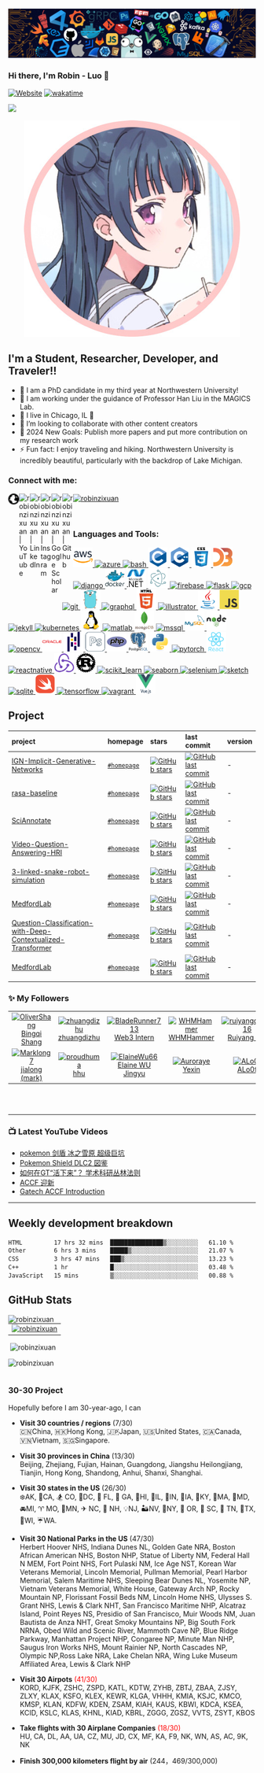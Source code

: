 
<p align="center"><img src="assert/header_.png" /></p>

### Hi there, I'm Robin - Luo 👋 

[![Website](https://img.shields.io/website?label=robinzixuan.com&style=for-the-badge&url=https%3A%2F%2Fcodestackr.com)](https://hluo76.github.io/robin.github.io/)
[![wakatime](https://wakatime.com/badge/user/5d89be5e-117e-4882-805a-5aedd1abcb86/project/0617f7fd-c528-4ef5-bd2e-56df133b971c.svg)](https://wakatime.com/badge/user/5d89be5e-117e-4882-805a-5aedd1abcb86/project/0617f7fd-c528-4ef5-bd2e-56df133b971c)

<img src="https://count.getloli.com/get/@:robinzixuan?theme=moebooru" />




<p align="center"><img src="assert/oqaazcctup1.jpeg" alt="robinzixuan" /></p>



## I'm a Student, Researcher, Developer, and Traveler!!

- 🔭 I am a PhD candidate in my third year at Northwestern University!
- 🤖 I am working under the guidance of Professor Han Liu in the MAGICS Lab.
- 🌱 I live in Chicago, IL 🤣
- 👯 I’m looking to collaborate with other content creators
- 🥅 2024 New Goals: Publish more papers and put more contribution on my research work
- ⚡ Fun fact: I enjoy traveling and hiking. Northwestern University is incredibly beautiful, particularly with the backdrop of Lake Michigan.




### Connect with me:

[<img align="left" alt="robinzixuan.com" width="22px" src="https://raw.githubusercontent.com/iconic/open-iconic/master/svg/globe.svg" />][website]
[<img align="left" alt="robinzixuan | YouTube" width="22px" src="https://cdn.jsdelivr.net/npm/simple-icons@v3/icons/youtube.svg" />][youtube]


[<img align="left" alt="robinzixuan | LinkedIn" width="22px" src="https://cdn.jsdelivr.net/npm/simple-icons@v3/icons/linkedin.svg" />][linkedin]
[<img align="left" alt="robinzixuan | Instagram" width="22px" src="https://cdn.jsdelivr.net/npm/simple-icons@v3/icons/instagram.svg" />][instagram]
[<img align="left" alt="robinzixuan | Google Scholar" width="22px" src="https://cdn.jsdelivr.net/npm/simple-icons@v3/icons/googlescholar.svg" />][googlescholar]


[<img align="left" alt="robinzixuan | Github" width="22px" src="https://cdn.jsdelivr.net/npm/simple-icons@v3/icons/github.svg" />][webdevplaylist]
<a href="https://twitter.com/robinzixuan" target="blank"><img align="center" src="https://raw.githubusercontent.com/rahuldkjain/github-profile-readme-generator/master/src/images/icons/Social/twitter.svg" alt="robinzixuan" height="30" width="40" /></a>

<br />

### Languages and Tools:
<p align="left"> <a href="https://aws.amazon.com" target="_blank" rel="noreferrer"> <img src="https://raw.githubusercontent.com/devicons/devicon/master/icons/amazonwebservices/amazonwebservices-original-wordmark.svg" alt="aws" width="40" height="40"/> </a> <a href="https://azure.microsoft.com/en-in/" target="_blank" rel="noreferrer"> <img src="https://www.vectorlogo.zone/logos/microsoft_azure/microsoft_azure-icon.svg" alt="azure" width="40" height="40"/> </a> <a href="https://www.gnu.org/software/bash/" target="_blank" rel="noreferrer"> <img src="https://www.vectorlogo.zone/logos/gnu_bash/gnu_bash-icon.svg" alt="bash" width="40" height="40"/> </a> <a href="https://www.cprogramming.com/" target="_blank" rel="noreferrer"> <img src="https://raw.githubusercontent.com/devicons/devicon/master/icons/c/c-original.svg" alt="c" width="40" height="40"/> </a> <a href="https://www.w3schools.com/cpp/" target="_blank" rel="noreferrer"> <img src="https://raw.githubusercontent.com/devicons/devicon/master/icons/cplusplus/cplusplus-original.svg" alt="cplusplus" width="40" height="40"/> </a> <a href="https://www.w3schools.com/css/" target="_blank" rel="noreferrer"> <img src="https://raw.githubusercontent.com/devicons/devicon/master/icons/css3/css3-original-wordmark.svg" alt="css3" width="40" height="40"/> </a> <a href="https://d3js.org/" target="_blank" rel="noreferrer"> <img src="https://raw.githubusercontent.com/devicons/devicon/master/icons/d3js/d3js-original.svg" alt="d3js" width="40" height="40"/> </a> <a href="https://www.djangoproject.com/" target="_blank" rel="noreferrer"> <img src="https://cdn.worldvectorlogo.com/logos/django.svg" alt="django" width="40" height="40"/> </a> <a href="https://www.docker.com/" target="_blank" rel="noreferrer"> <img src="https://raw.githubusercontent.com/devicons/devicon/master/icons/docker/docker-original-wordmark.svg" alt="docker" width="40" height="40"/> </a> <a href="https://dotnet.microsoft.com/" target="_blank" rel="noreferrer"> <img src="https://raw.githubusercontent.com/devicons/devicon/master/icons/dot-net/dot-net-original-wordmark.svg" alt="dotnet" width="40" height="40"/> </a> <a href="https://www.electronjs.org" target="_blank" rel="noreferrer"> <img src="https://raw.githubusercontent.com/devicons/devicon/master/icons/electron/electron-original.svg" alt="electron" width="40" height="40"/> </a> <a href="https://firebase.google.com/" target="_blank" rel="noreferrer"> <img src="https://www.vectorlogo.zone/logos/firebase/firebase-icon.svg" alt="firebase" width="40" height="40"/> </a> <a href="https://flask.palletsprojects.com/" target="_blank" rel="noreferrer"> <img src="https://www.vectorlogo.zone/logos/pocoo_flask/pocoo_flask-icon.svg" alt="flask" width="40" height="40"/> </a> <a href="https://cloud.google.com" target="_blank" rel="noreferrer"> <img src="https://www.vectorlogo.zone/logos/google_cloud/google_cloud-icon.svg" alt="gcp" width="40" height="40"/> </a> <a href="https://git-scm.com/" target="_blank" rel="noreferrer"> <img src="https://www.vectorlogo.zone/logos/git-scm/git-scm-icon.svg" alt="git" width="40" height="40"/> </a> <a href="https://golang.org" target="_blank" rel="noreferrer"> <img src="https://raw.githubusercontent.com/devicons/devicon/master/icons/go/go-original.svg" alt="go" width="40" height="40"/> </a> <a href="https://graphql.org" target="_blank" rel="noreferrer"> <img src="https://www.vectorlogo.zone/logos/graphql/graphql-icon.svg" alt="graphql" width="40" height="40"/> </a> <a href="https://www.w3.org/html/" target="_blank" rel="noreferrer"> <img src="https://raw.githubusercontent.com/devicons/devicon/master/icons/html5/html5-original-wordmark.svg" alt="html5" width="40" height="40"/> </a> <a href="https://www.adobe.com/in/products/illustrator.html" target="_blank" rel="noreferrer"> <img src="https://www.vectorlogo.zone/logos/adobe_illustrator/adobe_illustrator-icon.svg" alt="illustrator" width="40" height="40"/> </a> <a href="https://www.java.com" target="_blank" rel="noreferrer"> <img src="https://raw.githubusercontent.com/devicons/devicon/master/icons/java/java-original.svg" alt="java" width="40" height="40"/> </a> <a href="https://developer.mozilla.org/en-US/docs/Web/JavaScript" target="_blank" rel="noreferrer"> <img src="https://raw.githubusercontent.com/devicons/devicon/master/icons/javascript/javascript-original.svg" alt="javascript" width="40" height="40"/> </a> <a href="https://jekyllrb.com/" target="_blank" rel="noreferrer"> <img src="https://www.vectorlogo.zone/logos/jekyllrb/jekyllrb-icon.svg" alt="jekyll" width="40" height="40"/> </a> <a href="https://kubernetes.io" target="_blank" rel="noreferrer"> <img src="https://www.vectorlogo.zone/logos/kubernetes/kubernetes-icon.svg" alt="kubernetes" width="40" height="40"/> </a> <a href="https://www.linux.org/" target="_blank" rel="noreferrer"> <img src="https://raw.githubusercontent.com/devicons/devicon/master/icons/linux/linux-original.svg" alt="linux" width="40" height="40"/> </a> <a href="https://www.mathworks.com/" target="_blank" rel="noreferrer"> <img src="https://upload.wikimedia.org/wikipedia/commons/2/21/Matlab_Logo.png" alt="matlab" width="40" height="40"/> </a> <a href="https://www.mongodb.com/" target="_blank" rel="noreferrer"> <img src="https://raw.githubusercontent.com/devicons/devicon/master/icons/mongodb/mongodb-original-wordmark.svg" alt="mongodb" width="40" height="40"/> </a> <a href="https://www.microsoft.com/en-us/sql-server" target="_blank" rel="noreferrer"> <img src="https://www.svgrepo.com/show/303229/microsoft-sql-server-logo.svg" alt="mssql" width="40" height="40"/> </a> <a href="https://www.mysql.com/" target="_blank" rel="noreferrer"> <img src="https://raw.githubusercontent.com/devicons/devicon/master/icons/mysql/mysql-original-wordmark.svg" alt="mysql" width="40" height="40"/> </a> <a href="https://nodejs.org" target="_blank" rel="noreferrer"> <img src="https://raw.githubusercontent.com/devicons/devicon/master/icons/nodejs/nodejs-original-wordmark.svg" alt="nodejs" width="40" height="40"/> </a> <a href="https://opencv.org/" target="_blank" rel="noreferrer"> <img src="https://www.vectorlogo.zone/logos/opencv/opencv-icon.svg" alt="opencv" width="40" height="40"/> </a> <a href="https://www.oracle.com/" target="_blank" rel="noreferrer"> <img src="https://raw.githubusercontent.com/devicons/devicon/master/icons/oracle/oracle-original.svg" alt="oracle" width="40" height="40"/> </a> <a href="https://pandas.pydata.org/" target="_blank" rel="noreferrer"> <img src="https://raw.githubusercontent.com/devicons/devicon/2ae2a900d2f041da66e950e4d48052658d850630/icons/pandas/pandas-original.svg" alt="pandas" width="40" height="40"/> </a> <a href="https://www.photoshop.com/en" target="_blank" rel="noreferrer"> <img src="https://raw.githubusercontent.com/devicons/devicon/master/icons/photoshop/photoshop-line.svg" alt="photoshop" width="40" height="40"/> </a> <a href="https://www.php.net" target="_blank" rel="noreferrer"> <img src="https://raw.githubusercontent.com/devicons/devicon/master/icons/php/php-original.svg" alt="php" width="40" height="40"/> </a> <a href="https://www.postgresql.org" target="_blank" rel="noreferrer"> <img src="https://raw.githubusercontent.com/devicons/devicon/master/icons/postgresql/postgresql-original-wordmark.svg" alt="postgresql" width="40" height="40"/> </a> <a href="https://www.python.org" target="_blank" rel="noreferrer"> <img src="https://raw.githubusercontent.com/devicons/devicon/master/icons/python/python-original.svg" alt="python" width="40" height="40"/> </a> <a href="https://pytorch.org/" target="_blank" rel="noreferrer"> <img src="https://www.vectorlogo.zone/logos/pytorch/pytorch-icon.svg" alt="pytorch" width="40" height="40"/> </a> <a href="https://reactjs.org/" target="_blank" rel="noreferrer"> <img src="https://raw.githubusercontent.com/devicons/devicon/master/icons/react/react-original-wordmark.svg" alt="react" width="40" height="40"/> </a> <a href="https://reactnative.dev/" target="_blank" rel="noreferrer"> <img src="https://reactnative.dev/img/header_logo.svg" alt="reactnative" width="40" height="40"/> </a> <a href="https://redux.js.org" target="_blank" rel="noreferrer"> <img src="https://raw.githubusercontent.com/devicons/devicon/master/icons/redux/redux-original.svg" alt="redux" width="40" height="40"/> </a> <a href="https://www.rust-lang.org" target="_blank" rel="noreferrer"> <img src="https://raw.githubusercontent.com/devicons/devicon/master/icons/rust/rust-plain.svg" alt="rust" width="40" height="40"/> </a> <a href="https://scikit-learn.org/" target="_blank" rel="noreferrer"> <img src="https://upload.wikimedia.org/wikipedia/commons/0/05/Scikit_learn_logo_small.svg" alt="scikit_learn" width="40" height="40"/> </a> <a href="https://seaborn.pydata.org/" target="_blank" rel="noreferrer"> <img src="https://seaborn.pydata.org/_images/logo-mark-lightbg.svg" alt="seaborn" width="40" height="40"/> </a> <a href="https://www.selenium.dev" target="_blank" rel="noreferrer"> <img src="https://raw.githubusercontent.com/detain/svg-logos/780f25886640cef088af994181646db2f6b1a3f8/svg/selenium-logo.svg" alt="selenium" width="40" height="40"/> </a> <a href="https://www.sketch.com/" target="_blank" rel="noreferrer"> <img src="https://www.vectorlogo.zone/logos/sketchapp/sketchapp-icon.svg" alt="sketch" width="40" height="40"/> </a> <a href="https://www.sqlite.org/" target="_blank" rel="noreferrer"> <img src="https://www.vectorlogo.zone/logos/sqlite/sqlite-icon.svg" alt="sqlite" width="40" height="40"/> </a> <a href="https://developer.apple.com/swift/" target="_blank" rel="noreferrer"> <img src="https://raw.githubusercontent.com/devicons/devicon/master/icons/swift/swift-original.svg" alt="swift" width="40" height="40"/> </a> <a href="https://www.tensorflow.org" target="_blank" rel="noreferrer"> <img src="https://www.vectorlogo.zone/logos/tensorflow/tensorflow-icon.svg" alt="tensorflow" width="40" height="40"/> </a> <a href="https://www.vagrantup.com/" target="_blank" rel="noreferrer"> <img src="https://www.vectorlogo.zone/logos/vagrantup/vagrantup-icon.svg" alt="vagrant" width="40" height="40"/> </a> <a href="https://vuejs.org/" target="_blank" rel="noreferrer"> <img src="https://raw.githubusercontent.com/devicons/devicon/master/icons/vuejs/vuejs-original-wordmark.svg" alt="vuejs" width="40" height="40"/> </a> <a href="https://vuepress.vuejs.org/" target="_blank" rel="noreferrer"> </a> </p>


## Project
project | homepage | stars | last commit | version 
:--- | --- | :--- | :--- |  :--- 
[IGN-Implicit-Generative-Networks](https://github.com/robinzixuan/IGN-Implicit-Generative-Networks) | [`#homepage`](https://github.com/robinzixuan/IGN-Implicit-Generative-Networks) | [![GitHub stars](https://img.shields.io/github/stars/robinzixuan/IGN-Implicit-Generative-Networks?style=flat)](https://github.com/robinzixuan/IGN-Implicit-Generative-Networks/stargazers) | [![GitHub last commit](https://img.shields.io/github/last-commit/robinzixuan/IGN-Implicit-Generative-Networks?style=flat&label=last)](https://github.com/robinzixuan/IGN-Implicit-Generative-Networks/commits) | - |
[rasa-baseline](https://github.com/robinzixuan/IGN-Implicit-Generative-Networks) | [`#homepage`](https://github.com/robinzixuan/rasa-baseline) | [![GitHub stars](https://img.shields.io/github/stars/robinzixuan/rasa-baseline?style=flat)](https://github.com/robinzixuan/rasa-baseline/stargazers) | [![GitHub last commit](https://img.shields.io/github/last-commit/robinzixuan/rasa-baseline?style=flat&label=last)](https://github.com/robinzixuan/rasa-baseline/commits) | - |
[SciAnnotate](https://github.com/robinzixuan/SciAnnotate) | [`#homepage`](https://github.com/robinzixuan/SciAnnotate) | [![GitHub stars](https://img.shields.io/github/stars/robinzixuan/SciAnnotate?style=flat)](https://github.com/robinzixuan/SciAnnotate/stargazers) | [![GitHub last commit](https://img.shields.io/github/last-commit/robinzixuan/SciAnnotate?style=flat&label=last)](https://github.com/robinzixuan/SciAnnotate/commits) | - |
[Video-Question-Answering-HRI](https://github.com/robinzixuan/Video-Question-Answering-HRI) | [`#homepage`](https://github.com/robinzixuan/Video-Question-Answering-HRI) | [![GitHub stars](https://img.shields.io/github/stars/robinzixuan/Video-Question-Answering-HRI?style=flat)](https://github.com/robinzixuan/Video-Question-Answering-HRI/stargazers) | [![GitHub last commit](https://img.shields.io/github/last-commit/robinzixuan/Video-Question-Answering-HRI?style=flat&label=last)](https://github.com/robinzixuan/Video-Question-Answering-HRI/commits) | - |
[3-linked-snake-robot-simulation](https://github.com/robinzixuan/3-linked-snake-robot-simulation) | [`#homepage`](https://github.com/robinzixuan/3-linked-snake-robot-simulation) | [![GitHub stars](https://img.shields.io/github/stars/robinzixuan/3-linked-snake-robot-simulation?style=flat)](https://github.com/robinzixuan/3-linked-snake-robot-simulation/stargazers) | [![GitHub last commit](https://img.shields.io/github/last-commit/robinzixuan/3-linked-snake-robot-simulation?style=flat&label=last)](https://github.com/robinzixuan/3-linked-snake-robot-simulation/commits) | - |
[MedfordLab](https://github.com/robinzixuan/MedfordLab) | [`#homepage`](https://github.com/robinzixuan/MedfordLab) | [![GitHub stars](https://img.shields.io/github/stars/robinzixuan/MedfordLab?style=flat)](https://github.com/robinzixuan/MedfordLab/stargazers) | [![GitHub last commit](https://img.shields.io/github/last-commit/robinzixuan/MedfordLab?style=flat&label=last)](https://github.com/robinzixuan/MedfordLab/commits) | - |
[Question-Classification-with-Deep-Contextualized-Transformer](https://github.com/robinzixuan/Question-Classification-with-Deep-Contextualized-Transformer) | [`#homepage`](https://github.com/robinzixuan/Question-Classification-with-Deep-Contextualized-Transformer) | [![GitHub stars](https://img.shields.io/github/stars/robinzixuan/Question-Classification-with-Deep-Contextualized-Transformer?style=flat)](https://github.com/robinzixuan/Question-Classification-with-Deep-Contextualized-Transformer/stargazers) | [![GitHub last commit](https://img.shields.io/github/last-commit/robinzixuan/Question-Classification-with-Deep-Contextualized-Transformer?style=flat&label=last)](https://github.com/robinzixuan/Question-Classification-with-Deep-Contextualized-Transformer/commits) | - |
[MedfordLab](https://github.com/michaelyeah7/roblax) | [`#homepage`](https://github.com/michaelyeah7/roblax) | [![GitHub stars](https://img.shields.io/github/stars/michaelyeah7/roblax?style=flat)](https://github.com/michaelyeah7/roblax/stargazers) | [![GitHub last commit](https://img.shields.io/github/last-commit/michaelyeah7/roblax?style=flat&label=last)](https://github.com/michaelyeah7/roblax/commits) | - |



### :sparkles: My Followers
<!--START_SECTION:top-followers-->
<table>
  <tr>
    <td align="center">
      <a href="https://github.com/OliverShang">
        <img src="https://avatars2.githubusercontent.com/u/35326344" width="100px;" alt="OliverShang"/>
      </a>
      <br />
      <a href="https://github.com/OliverShang">Bingqi Shang</a>
    </td>
    <td align="center">
      <a href="https://github.com/zhuangdizhu">
        <img src="https://avatars2.githubusercontent.com/u/10665751" width="100px;" alt="zhuangdizhu"/>
      </a>
      <br />
      <a href="https://github.com/zhuangdizhu">zhuangdizhu</a>
    </td>
    <td align="center">
      <a href="https://github.com/BladeRunner713">
        <img src="https://avatars2.githubusercontent.com/u/9507828" width="100px;" alt="BladeRunner713"/>
      </a>
      <br />
      <a href="https://github.com/BladeRunner713">Web3 Intern</a>
    </td>
    <td align="center">
      <a href="https://github.com/WHMHammer">
        <img src="https://avatars2.githubusercontent.com/u/35433952" width="100px;" alt="WHMHammer"/>
      </a>
      <br />
      <a href="https://github.com/WHMHammer">WHMHammer</a>
    </td>
    <td align="center">
      <a href="https://github.com/ruiyangqin2016">
        <img src="https://avatars2.githubusercontent.com/u/35632188" width="100px;" alt="ruiyangqin2016"/>
      </a>
      <br />
      <a href="https://github.com/ruiyangqin2016">Ruiyang Qin</a>
    </td>
    <td align="center">
      <a href="https://github.com/fireindark707">
        <img src="https://avatars2.githubusercontent.com/u/30530581" width="100px;" alt="fireindark707"/>
      </a>
      <br />
      <a href="https://github.com/fireindark707">fireindark707</a>
    </td>
    <td align="center">
      <a href="https://github.com/linghuix">
        <img src="https://avatars2.githubusercontent.com/u/31810858" width="100px;" alt="linghuix"/>
      </a>
      <br />
      <a href="https://github.com/linghuix">Jerry X</a>
    </td>
  </tr>
  <tr>
    <td align="center">
      <a href="https://github.com/Marklong7">
        <img src="https://avatars2.githubusercontent.com/u/97990588" width="100px;" alt="Marklong7"/>
      </a>
      <br />
      <a href="https://github.com/Marklong7">jialong (mark)</a>
    </td>
    <td align="center">
      <a href="https://github.com/proudhuma">
        <img src="https://avatars2.githubusercontent.com/u/26041129" width="100px;" alt="proudhuma"/>
      </a>
      <br />
      <a href="https://github.com/proudhuma">hhu</a>
    </td>
    <td align="center">
      <a href="https://github.com/ElaineWu66">
        <img src="https://avatars2.githubusercontent.com/u/71010461" width="100px;" alt="ElaineWu66"/>
      </a>
      <br />
      <a href="https://github.com/ElaineWu66">Elaine WU Jingyu</a>
    </td>
    <td align="center">
      <a href="https://github.com/Auroraye">
        <img src="https://avatars2.githubusercontent.com/u/28421394" width="100px;" alt="Auroraye"/>
      </a>
      <br />
      <a href="https://github.com/Auroraye">Yexin </a>
    </td>
    <td align="center">
      <a href="https://github.com/ALo0f">
        <img src="https://avatars2.githubusercontent.com/u/48449610" width="100px;" alt="ALo0f"/>
      </a>
      <br />
      <a href="https://github.com/ALo0f">ALo0f</a>
    </td>
    <td align="center">
      <a href="https://github.com/he-h">
        <img src="https://avatars2.githubusercontent.com/u/43588065" width="100px;" alt="he-h"/>
      </a>
      <br />
      <a href="https://github.com/he-h">Haoyu He</a>
    </td>
    <td align="center">
      <a href="https://github.com/sherryqchen">
        <img src="https://avatars2.githubusercontent.com/u/41886668" width="100px;" alt="sherryqchen"/>
      </a>
      <br />
      <a href="https://github.com/sherryqchen">sherryqchen</a>
    </td>
  </tr>
</table>
<!--END_SECTION:top-followers-->



<br />
<br />

---

### 📺 Latest YouTube Videos

<!-- YOUTUBE:START -->
- [pokemon 剑盾 冰之雪原 超级巨坑](https://www.youtube.com/watch?v=GiLNad7ZnZs)
- [Pokemon Shield DLC2 図鉴](https://www.youtube.com/watch?v=jwzX9h6wwwU)
- [如何在GT“活下来”？  学术科研丛林法则](https://www.youtube.com/watch?v=-nsZfbKDXf4)
- [ACCF 迎新](https://www.youtube.com/watch?v=4MvZEMnfi8g)
- [Gatech ACCF Introduction](https://www.youtube.com/watch?v=6pvNFmADnK0)
<!-- YOUTUBE:END -->


---

## Weekly development breakdown
  
<!--START_SECTION:waka-->

```txt
HTML         17 hrs 32 mins  ███████████████▒░░░░░░░░░   61.10 %
Other        6 hrs 3 mins    █████▒░░░░░░░░░░░░░░░░░░░   21.07 %
CSS          3 hrs 47 mins   ███▒░░░░░░░░░░░░░░░░░░░░░   13.23 %
C++          1 hr            █░░░░░░░░░░░░░░░░░░░░░░░░   03.48 %
JavaScript   15 mins         ▒░░░░░░░░░░░░░░░░░░░░░░░░   00.88 %
```

<!--END_SECTION:waka-->


  

## GitHub Stats
  
 





  <table><tbody><tr style="border: none !important;">

  <p><img align="left" src="https://github-readme-stats.vercel.app/api/top-langs?username=robinzixuan&show_icons=true&locale=en&layout=compact" alt="robinzixuan" /></p>

  <td style="border: none !important;"><span><a href="https://github.com/ryo-ma/github-profile-trophy"><img src="https://github-profile-trophy.vercel.app/?username=robinzixuan&theme=radical" alt="robinzixuan" /></a></span></td>

  </tr></tbody></table>
  <table><tbody><tr style="border: none !important;">

  <p>&nbsp;<img align="center" src="https://github-readme-stats.vercel.app/api?username=robinzixuan&show_icons=true&locale=en" alt="robinzixuan" /></p>

<p><img align="center" src="https://github-readme-streak-stats.herokuapp.com/?user=robinzixuan&" alt="robinzixuan" /></p>
    

  </tr></tbody></table>
  





[website]: https://hluo76.github.io/robin.github.io/
[twitter]: https://twitter.com/RobinZixuan
[youtube]: https://www.youtube.com/channel/UC9HneNVKAQRPf5Dkl6qs2-Q
[instagram]: https://www.instagram.com/robinzixuan1997/
[linkedin]: https://www.linkedin.com/in/robinluo-18gatech/
[webdevplaylist]: https://github.com/robinzixuan
[googlescholar]: https://scholar.google.com/citations?user=MzH7kAcAAAAJ&hl=en

### 30-30 Project
<h></h>
<p>Hopefully before I am 30-year-ago, I can</p>
<ul>
<li><p><b>Visit 30 countries / regions</b> (7/30)<br />
🇨🇳China, 🇭🇰Hong Kong, 🇯🇵Japan,  🇺🇸United States, 🇨🇦Canada, 🇻🇳Vietnam, 🇸🇬Singapore.<br />
</p>
</li>
<li><p><b>Visit 30 provinces in China</b> (13/30)</font><br />
Beijing, Zhejiang, Fujian, Hainan, Guangdong, Jiangshu
Heilongjiang, Tianjin, Hong Kong, Shandong, Anhui, Shanxi,
Shanghai.</p>
</li>
<li><p><b>Visit 30 states in the US</b> (26/30)<br />
❄️AK, 🌉CA, 🏂 CO, 🐼DC, 🍊 FL, 🍑 GA, 🌋HI, 💨IL, 🏁IN, 🚜IA, 🏇KY, 🔮MA, 🐢MD,  🚘MI, ♈ MO, 🌟MN, ✈ NC, 🐍 NH, 💡NJ, 🏜️NV, 🗽NY, 🌹 OR, 🌴 SC, 🎸 TN, 🗼TX, 🍺WI, ☔WA.</p>
</li>
<li><p><b>Visit 30 National Parks in the US</b> (47/30)<br />
    Herbert Hoover NHS, Indiana Dunes NL, Golden Gate NRA, Boston African American
    NHS, Boston NHP, Statue of Liberty NM, Federal Hall N MEM, Fort Point NHS, Fort Pulaski NM, 
Ice Age NST, Korean War Veterans Memorial, Lincoln Memorial, Pullman Memorial, Pearl Harbor Memorial, 
Salem Maritime NHS, Sleeping Bear Dunes NL, Yosemite NP, Vietnam Veterans Memorial, White House, Gateway Arch NP, Rocky Mountain NP, Florissant Fossil Beds NM, Lincoln Home NHS, Ulysses S. Grant NHS, Lewis & Clark NHT, San Francisco Maritime NHP, Alcatraz Island, Point Reyes NS, Presidio of San Francisco, Muir Woods NM, Juan Bautista de Anza NHT, 
 Great Smoky Mountains NP, Big South Fork NRNA, Obed Wild and Scenic River, Mammoth Cave NP, Blue Ridge Parkway, Manhattan Project NHP, Congaree NP, Minute Man NHP, Saugus Iron Works NHS, Mount Rainier NP, North Cascades NP, Olympic NP,Ross Lake NRA, Lake Chelan NRA, Wing Luke Museum Affiliated Area, Lewis & Clark NHP </p>
    </li>
<li><p><b>Visit 30 Airpots</b> <span style="color:red">(41/30)</span><br />
KORD, KJFK, ZSHC, ZSPD, KATL, KDTW, ZYHB, ZBTJ, ZBAA, ZJSY, ZLXY, KLAX, KSFO, KLEX, KEWR, KLGA, VHHH, KMIA, KSJC, KMCO, KMSP, KLAN, KDFW, KDEN, ZSAM, KIAH, KAUS, KBWI, KDCA, KSEA, KCID, KSLC, KLAS, KHNL, KIAD, KBRL, ZGGG, ZGSZ, VVTS, ZSYT, KBOS  </p>
</li>
<li><p><b>Take flights with 30 Airplane Companies</b> <font color=red>(18/30)</font><br />
HU, CA, DL, AA, UA, CZ, MU, JD, CX, MF, KA, F9, NK, WN, AS, AC, 9K, NK </p>
</li>
<li><p><b>Finish 300,000 kilometers flight by air</b> (244，469/300,000)</p>
